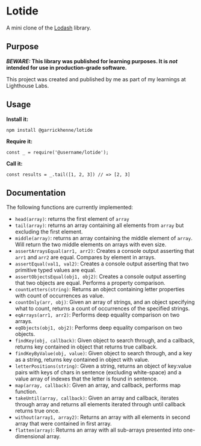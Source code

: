 # Lotide

A mini clone of the [Lodash](https://lodash.com) library.

## Purpose

**_BEWARE:_ This library was published for learning purposes. It is _not_ intended for use in production-grade software.**

This project was created and published by me as part of my learnings at Lighthouse Labs. 

## Usage

**Install it:**

`npm install @garrickhenne/lotide`

**Require it:**

`const _ = require('@username/lotide');`

**Call it:**

`const results = _.tail([1, 2, 3]) // => [2, 3]`

## Documentation

The following functions are currently implemented:

* `head(array)`: returns the first element of `array`
* `tail(array)`: returns an array containing all elements from `array` but excluding the first element.
* `middle(array)`: returns an array containing the middle element of `array`. Will return the two middle elements on arrays with even size.
* `assertArraysEqual(arr1, arr2)`: Creates a console output asserting that `arr1` and `arr2` are equal. Compares by element in arrays.
* `assertEqual(val1, val2)`: Creates a console output asserting that two primitive typed values are equal.
* `assertObjectsEqual(obj1, obj2)`: Creates a console output asserting that two objects are equal. Performs a property comparison.
* `countLetters(string)`: Returns an object containing letter properties with count of occurrences as value.
* `countOnly(arr, obj)`: Given an array of strings, and an object specifying what to count, returns a count of occurrences of the specified strings.
* `eqArrays(arr1, arr2)`: Performs deep equality comparison on two arrays.
* `eqObjects(obj1, obj2)`: Performs deep equality comparison on two objects.
* `findKey(obj, callback)`: Given object to search through, and a callback, returns key contained in object that returns true callback.
* `findKeyByValue(obj, value)`: Given object to search through, and a key as a string, returns key contained in object with value.
* `letterPositions(string)`: Given a string, returns an object of key:value pairs with keys of chars in sentence (excluding white-space) and a value array of indexes that the letter is found in sentence.
* `map(array, callback)`: Given an array, and callback, performs map function.
* `takeUntil(array, callback)`: Given an array and callback, iterates through array and returns all elements iterated through until callback returns true once. 
* `without(array1, array2)`: Returns an array with all elements in second array that were contained in first array.
* `flatten(array)`: Returns an array with all sub-arrays presented into one-dimensional array.